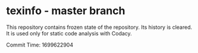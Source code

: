 # texinfo - master branch

This repository contains frozen state of the repository.
Its history is cleared. It is used only for static code
analysis with Codacy.

Commit Time: 1699622904